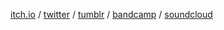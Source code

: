 [itch.io](https://tofusoop.itch.io) / [twitter](https://twitter.com/tofu_soop)
/ [tumblr](https://ameliestofusoop.tumblr.com) / [bandcamp](https://tofusoop.bandcamp.com)
/ [soundcloud](https://soundcloud.com/tofusoop)
